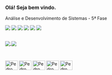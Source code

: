 ### Olá! Seja bem vindo.
Análise e Desenvolvimento de Sistemas - 5ª Fase
<div>
  <a href="https://linktr.ee/pdropaullo" target="_blank"><img src="https://img.shields.io/badge/Linktree-acdc5c?style=for-the-badge&logo=linktree&logoColor=white" target="_blank"></a>
  <a href="https://drive.google.com/file/d/1i4y0exEp_1_x1ThvZTFTFCqSqw4lW9XV/view?usp=drive_link" target="_blank"><img src="https://img.shields.io/badge/Curriculo-808080?style=for-the-badge&logo=curriculo&logoColor=white" target="_blank"></a> 
  <a href="https://www.linkedin.com/in/pdropaullo/" target="_blank"><img src="https://img.shields.io/badge/LinkedIn-0077B5?style=for-the-badge&logo=linkedin&logoColor=white" target="_blank"></a>
  <a href="https://wa.me/5548991367427" target="_blank"><img src="https://img.shields.io/badge/WhatsApp-25D366?style=for-the-badge&logo=whatsapp&logoColor=white" target="_blank"></a>  
<a href="mailto:pedroabreu11@hotmail.com" target="_blank"><img src="https://img.shields.io/badge/Outlook-127CD6?style=for-the-badge&logo=outlook&logoColor=white" target="_blank"></a>
  <a href="https://www.instagram.com/pdropaullo/" target="_blank"><img src="https://img.shields.io/badge/Instagram-E4405F?style=for-the-badge&logo=instagram&logoColor=white" target="_blank"></a>
</div>
  
  ##

<div>
  <a href="https://github.com/anuraghazra/github-readme-stats">
  <img align="center" src="https://github-readme-stats.vercel.app/api?username=pdropaullo&theme=dark" />
  </a>
  <a href="https://github.com/anuraghazra/github-readme-stats">
  <img align="center" src="https://github-readme-stats.vercel.app/api/top-langs/?username=pdropaullo&theme=dark" />
  </a>
</div>
  
  ##
  
<div style="display: inline_block"><br>
  <img align="center" alt="Pedro CSS" height="30" width="40" src="https://cdn.jsdelivr.net/gh/devicons/devicon/icons/java/java-original.svg">
  <img align="center" alt="Pedro CSS" height="30" width="40" src="https://cdn.jsdelivr.net/gh/devicons/devicon/icons/html5/html5-original.svg">
  <img align="center" alt="Pedro CSS" height="30" width="40" src="https://cdn.jsdelivr.net/gh/devicons/devicon/icons/css3/css3-original.svg">
  <img align="center" alt="Pedro CSS" height="30" width="40" src="https://cdn.jsdelivr.net/gh/devicons/devicon/icons/javascript/javascript-original.svg">
  <img align="center" alt="Pedro CSS" height="30" width="40" src="https://cdn.jsdelivr.net/gh/devicons/devicon/icons/python/python-original.svg">
</div>
